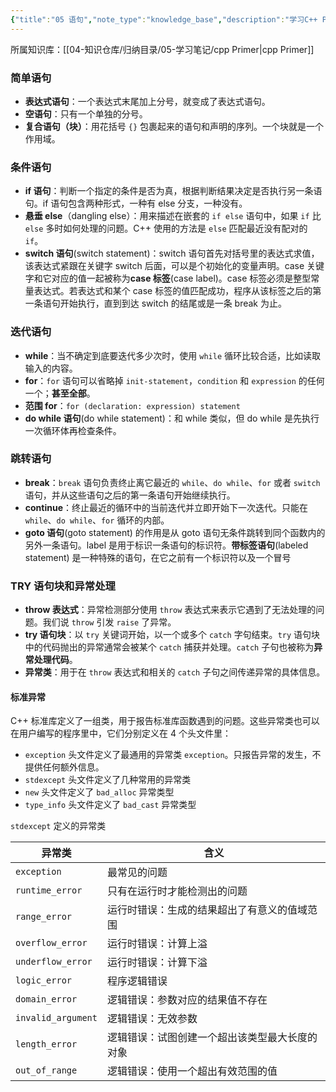 ```yaml
---
{"title":"05 语句","note_type":"knowledge_base","description":"学习C++ Primer 的学习笔记","tags":["cpp"],"create_time":"2024-03-05","update_time":"2025-02-19","dg-home":false,"dg-publish":true,"aliase":null,"root":"cpp Primer","permalink":"/04-知识仓库/知识单元/05-学习笔记/cpp Primer/05 语句/","dgPassFrontmatter":true,"noteIcon":"","created":"2024-03-05","updated":"2025-02-19"}
---
```



所属知识库：[[04-知识仓库/归纳目录/05-学习笔记/cpp Primer\|cpp Primer]]

### 简单语句

- **表达式语句**：一个表达式末尾加上分号，就变成了表达式语句。
- **空语句**：只有一个单独的分号。
- **复合语句（块）**：用花括号 `{}` 包裹起来的语句和声明的序列。一个块就是一个作用域。

### 条件语句

- **if 语句**：判断一个指定的条件是否为真，根据判断结果决定是否执行另一条语句。if 语句包含两种形式，一种有 else 分支，一种没有。
- **悬垂 else**（dangling else）：用来描述在嵌套的 `if else` 语句中，如果 `if` 比 `else` 多时如何处理的问题。C++ 使用的方法是 `else` 匹配最近没有配对的 `if`。
- **switch 语句**(switch statement)：switch 语句首先对括号里的表达式求值，该表达式紧跟在关键字 switch 后面，可以是个初始化的变量声明。case 关键字和它对应的值一起被称为**case 标签**(case label)。case 标签必须是整型常量表达式。若表达式和某个 case 标签的值匹配成功，程序从该标签之后的第一条语句开始执行，直到到达 switch 的结尾或是一条 break 为止。

### 迭代语句

- **while**：当不确定到底要迭代多少次时，使用 `while` 循环比较合适，比如读取输入的内容。
- **for**：`for` 语句可以省略掉 `init-statement`，`condition` 和 `expression` 的任何一个；**甚至全部**。
- **范围 for**：`for (declaration: expression) statement`
- **do while 语句**(do while statement)：和 while 类似，但 do while 是先执行一次循环体再检查条件。

### 跳转语句

- **break**：`break` 语句负责终止离它最近的 `while`、`do while`、`for` 或者 `switch` 语句，并从这些语句之后的第一条语句开始继续执行。
- **continue**：终止最近的循环中的当前迭代并立即开始下一次迭代。只能在 `while`、`do while`、`for` 循环的内部。
- **goto 语句**(goto statement) 的作用是从 goto 语句无条件跳转到同个函数内的另外一条语句。label 是用于标识一条语句的标识符。**带标签语句**(labeled statement) 是一种特殊的语句，在它之前有一个标识符以及一个冒号

### TRY 语句块和异常处理

- **throw 表达式**：异常检测部分使用 `throw` 表达式来表示它遇到了无法处理的问题。我们说 `throw` 引发 `raise` 了异常。
- **try 语句块**：以 `try` 关键词开始，以一个或多个 `catch` 字句结束。`try` 语句块中的代码抛出的异常通常会被某个 `catch` 捕获并处理。`catch` 子句也被称为**异常处理代码**。
- **异常类**：用于在 `throw` 表达式和相关的 `catch` 子句之间传递异常的具体信息。

#### 标准异常

C++ 标准库定义了一组类，用于报告标准库函数遇到的问题。这些异常类也可以在用户编写的程序里中，它们分别定义在 4 个头文件里：

- `exception` 头文件定义了最通用的异常类 `exception`。只报告异常的发生，不提供任何额外信息。
- `stdexcept` 头文件定义了几种常用的异常类
- `new` 头文件定义了 `bad_alloc` 异常类型
- `type_info` 头文件定义了 `bad_cast` 异常类型

`stdexcept` 定义的异常类

| 异常类             | 含义                                           |
| ------------------ | ---------------------------------------------- |
| `exception`        | 最常见的问题                                   |
| `runtime_error`    | 只有在运行时才能检测出的问题                   |
| `range_error`      | 运行时错误：生成的结果超出了有意义的值域范围   |
| `overflow_error`   | 运行时错误：计算上溢                           |
| `underflow_error`  | 运行时错误：计算下溢                           |
| `logic_error`      | 程序逻辑错误                                   |
| `domain_error`     | 逻辑错误：参数对应的结果值不存在               |
| `invalid_argument` | 逻辑错误：无效参数                             |
| `length_error`     | 逻辑错误：试图创建一个超出该类型最大长度的对象 |
| `out_of_range`     | 逻辑错误：使用一个超出有效范围的值             |
